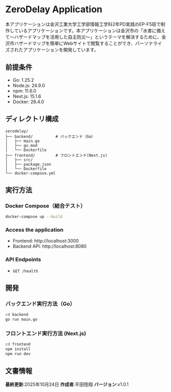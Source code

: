# ZeroDelay Application

本アプリケーションは金沢工業大学工学部情報工学科2年PD実践のEP-F5班で制作しているアプリケーションです。本アプリケーションは金沢市の「水害に備えて～ハザードマップを活用した自主防災～」というテーマを解決するために、金沢市ハザードマップを簡単にWebサイトで閲覧することができ、パーソナライズされたアプリケーションを開発しています。

## 前提条件

- Go: 1.25.2
- Node.js: 24.9.0
- npm: 11.6.0
- Next.js: 15.1.6
- Docker: 28.4.0

## ディレクトリ構成

```
zerodelay/
├── backend/          # バックエンド（Go）
│   ├── main.go
│   ├── go.mod
│   └── Dockerfile
├── frontend/         # フロントエンド(Next.js)
│   ├── src/
│   ├── package.json
│   └── Dockerfile
└── docker-compose.yml
```

## 実行方法

### Docker Compose（結合テスト）

```bash
docker-compose up --build
```

### Access the application

- Frontend: http://localhost:3000
- Backend API: http://localhost:8080

### API Endpoints

- `GET /health`

## 開発

### バックエンド実行方法（Go）

```bash
cd backend
go run main.go
```

### フロントエンド実行方法 (Next.js)

```bash
cd frontend
npm install
npm run dev
```

## 文書情報

**最終更新**:2025年10月24日
**作成者**:平田陸翔
**バージョン**:v1.0.1